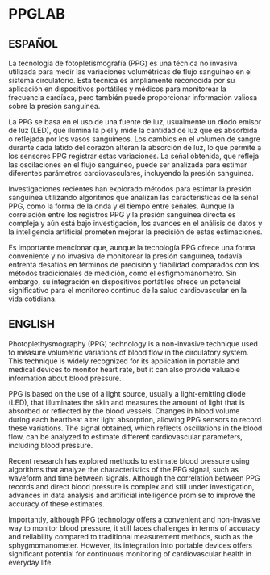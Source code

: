 # PPGLAB

## ESPAÑOL

La tecnología de fotopletismografía (PPG) es una técnica no invasiva utilizada para medir las variaciones volumétricas de flujo sanguíneo en el sistema circulatorio. Esta técnica es ampliamente reconocida por su aplicación en dispositivos portátiles y médicos para monitorear la frecuencia cardíaca, pero también puede proporcionar información valiosa sobre la presión sanguínea.



La PPG se basa en el uso de una fuente de luz, usualmente un diodo emisor de luz (LED), que ilumina la piel y mide la cantidad de luz que es absorbida o reflejada por los vasos sanguíneos. Los cambios en el volumen de sangre durante cada latido del corazón alteran la absorción de luz, lo que permite a los sensores PPG registrar estas variaciones. La señal obtenida, que refleja las oscilaciones en el flujo sanguíneo, puede ser analizada para estimar diferentes parámetros cardiovasculares, incluyendo la presión sanguínea.



Investigaciones recientes han explorado métodos para estimar la presión sanguínea utilizando algoritmos que analizan las características de la señal PPG, como la forma de la onda y el tiempo entre señales. Aunque la correlación entre los registros PPG y la presión sanguínea directa es compleja y aún está bajo investigación, los avances en el análisis de datos y la inteligencia artificial prometen mejorar la precisión de estas estimaciones.



Es importante mencionar que, aunque la tecnología PPG ofrece una forma conveniente y no invasiva de monitorear la presión sanguínea, todavía enfrenta desafíos en términos de precisión y fiabilidad comparados con los métodos tradicionales de medición, como el esfigmomanómetro. Sin embargo, su integración en dispositivos portátiles ofrece un potencial significativo para el monitoreo continuo de la salud cardiovascular en la vida cotidiana.

## ENGLISH

Photoplethysmography (PPG) technology is a non-invasive technique used to measure volumetric variations of blood flow in the circulatory system. This technique is widely recognized for its application in portable and medical devices to monitor heart rate, but it can also provide valuable information about blood pressure.



PPG is based on the use of a light source, usually a light-emitting diode (LED), that illuminates the skin and measures the amount of light that is absorbed or reflected by the blood vessels. Changes in blood volume during each heartbeat alter light absorption, allowing PPG sensors to record these variations. The signal obtained, which reflects oscillations in the blood flow, can be analyzed to estimate different cardiovascular parameters, including blood pressure.



Recent research has explored methods to estimate blood pressure using algorithms that analyze the characteristics of the PPG signal, such as waveform and time between signals. Although the correlation between PPG records and direct blood pressure is complex and still under investigation, advances in data analysis and artificial intelligence promise to improve the accuracy of these estimates.



Importantly, although PPG technology offers a convenient and non-invasive way to monitor blood pressure, it still faces challenges in terms of accuracy and reliability compared to traditional measurement methods, such as the sphygmomanometer. However, its integration into portable devices offers significant potential for continuous monitoring of cardiovascular health in everyday life.
